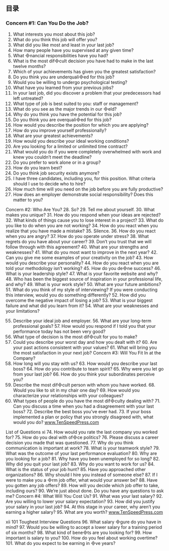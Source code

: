 ## 目录
### Concern #1: Can You Do the Job?
1. What interests you most about this job? 
2. What do you think this job will offer you? 
3. What did you like most and least in your last job? 
4. How many people have you supervised at any given time?
5. What nancial responsibilities have you had? 
6. What is the most difcult decision you have had to make in the last twelve months? 
7. Which of your achievements has given you the greatest satisfaction?
8. Do you think you are underqualied for this job?
9. Would you be willing to undergo psychological testing? 
10. What have you learned from your previous jobs? 
11. In your last job, did you discover a problem that your predecessors had left untreated? 
12. What type of job is best suited to you: staff or management?
13. What do you see as the major trends in our eld?
14. Why do you think you have the potential for this job?
15. Do you think you are overqualied for this job?
16. How would you describe the position for which you are applying? 
17. How do you improve yourself professionally? 
18. What are your greatest achievements? 
19. How would you describe your ideal working conditions? 
20. Are you looking for a limited or unlimited time contract? 
21. What would you do if you were completely overwhelmed with work and knew you couldn’t meet the deadline? 
22. Do you prefer to work alone or in a group? 
23. How do you learn best? 
24. Do you think job security exists anymore? 
25. I have three candidates, including you, for this position. What criteria should I use to decide who to hire? 
26. How much time will you need on the job before you are fully productive? 
27. How does an employer demonstrate social responsibility? Does this matter to you?

Concern #2: Who Are You?
28. So? 
29. Tell me about yourself. 
30. What makes you unique? 
31. How do you respond when your ideas are rejected? 
32. What kinds of things cause you to lose interest in a project? 
33. What do you like to do when you are not working?
34. How do you react when you realize that you have made a mistake? 
35. Silence.
36. How do you react when you are angry? 
37. How do you operate under stress? 
38. What regrets do you have about your career? 
39. Don’t you trust that we will follow through with this agreement? 
40. What are your strengths and weaknesses? 
41. What do you most want to improve in the next year? 
42. Can you give me some examples of your creativity on the job? 
43. How would you describe your personality? 
44. How do you react when you are told your methodology isn’t working?
45. How do you dene success?
46. What is your leadership style? 
47. What is your favorite website and why? 
48. Who has been the biggest source of inspiration in your professional life, and why? 
49. What is your work style? 
50. What are your future ambitions? 
51. What do you think of my style of interviewing? If you were conducting this interview, would you do something differently? 
52. How did you overcome the negative impact of losing a job? 
53. What is your biggest failure and what did you learn from it? 
54. What are your weaknesses and your limitations?

55. Describe your ideal job and employer. 56. What are your long-term professional goals? 57. How would you respond if I told you that your performance today has not been very good?
 58. What type of decision is the most difcult for you to make?
 59. Could you describe your worst day and how you dealt with it? 60. Are your past actions consistent with your values? 61. What will bring you the most satisfaction in your next job?
Concern #3: Will You Fit In at the Company?
 62. How long will you stay with us? 63. How would you describe your last boss? 64. How do you contribute to team spirit? 65. Why were you let go from your last job? 66. How do you think your subordinates perceive you?
 67. Describe the most difcult person with whom you have
worked. 68. Would you like to sit in my chair one day? 69. How would you characterize your relationships with your colleagues?
 70. What types of people do you have the most difculty dealing
with? 71. Can you discuss a time when you had a disagreement with  your last boss? 72. Describe the best boss you’ve ever had. 73. If your boss implemented a plan or policy that you strongly disagreed with, what would you do?
www.TenSpeedPress.com

 
List of Questions xi
 74. How would you rate the last company you worked for?
 75. How do you deal with ofce politics?
 76. Please discuss a career decision you made that was questioned. 77. Why do you think communication is important at work? 78. What is your teamwork style? 79. What was the outcome of your last performance evaluation? 80. Why are you looking for a job? 81. Why have you been unemployed for so long? 82. Why did you quit your last job? 83. Why do you want to work for us? 84. What is the status of your job hunt? 85. Have you approached other organizations? 86. Why should I hire you instead of someone else?
 87. If I were to make you a rm job offer, what would your
answer be? 88. Have you gotten any job offers? 89. How will you decide which job offer to take, including ours? 90. We’re just about done. Do you have any questions to ask me?
Concern #4: What Will You Cost Us?
 91. What was your last salary? 92. Are you willing to lower your salary expectation? 93. How did you justify your salary in your last job? 94. At this stage in your career, why aren’t you earning a higher salary? 95. What are you worth?
www.TenSpeedPress.com

 
xii 101 Toughest Interview Questions
 96. What salary gure do you have in mind?
 97. Would you be willing to accept a lower salary for a training period of six months?
 98. What kind of benets are you looking for?
 99. How important is salary to you? 100. How do you feel about working overtime?
 101. What do you expect to be earning in ve years?